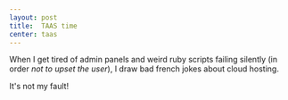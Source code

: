 ```yaml
---
layout: post
title:  TAAS time
center: taas
---
```

When I get tired of admin panels and weird ruby scripts failing silently (in
order *not to upset the user*), I draw bad french jokes about cloud hosting.

It's not my fault!
